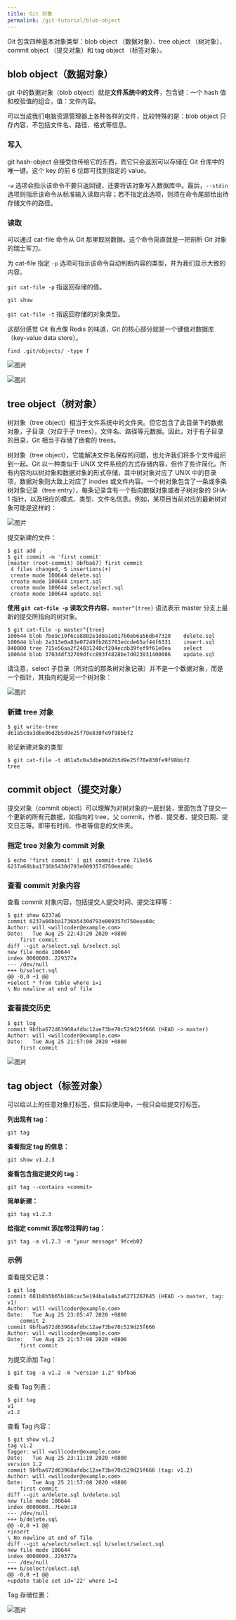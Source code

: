 ```yaml
---
title: Git 对象
permalink: /git-tutorial/blob-object
---
```


Git 包含四种基本对象类型：blob object （数据对象）、tree object （树对象）、commit object （提交对象）和 tag object （标签对象）。

## blob object（数据对象）

git 中的数据对象（blob object）就是**文件系统中的文件**，包含键：一个 hash 值和校验值的组合，值：文件内容。

可以当成我们电脑资源管理器上各种各样的文件，比较特殊的是：blob object 只存内容，不包括文件名、路径、格式等信息。

### 写入

git hash-object 会接受你传给它的东西，而它只会返回可以存储在 Git 仓库中的唯一键。这个 key 的前 6 位即可找到指定的 value。

`-w` 选项会指示该命令不要只返回键，还要将该对象写入数据库中。最后，`--stdin` 选项则指示该命令从标准输入读取内容；若不指定此选项，则须在命令尾部给出待存储文件的路径。

### 读取

可以通过 cat-file 命令从 Git 那里取回数据。这个命令简直就是一把剖析 Git 对象的瑞士军刀。

为 cat-file 指定 `-p` 选项可指示该命令自动判断内容的类型，并为我们显示大致的内容。

`git cat-file -p` 指返回存储的值。

```shell
git show
```

`git cat-file -t` 指返回存储的对象类型。

这部分感觉 Git 有点像 Redis 的味道，Git 的核心部分就是一个键值对数据库（key-value data store）。

```shell
find .git/objects/ -type f
```

![图片](./../../../.vuepress/public/images/qsECqUo3q28KIwRJ.png)

![图片](./../../../.vuepress/public/images/Zopmw5K2cxohB0Lq.png)



## tree object（树对象）

树对象（tree object）相当于文件系统中的文件夹。但它包含了此目录下的数据对象，子目录（对应于子 trees），文件名、路径等元数据。因此，对于有子目录的目录，Git 相当于存储了嵌套的 trees。

树对象（tree object），它能解决文件名保存的问题，也允许我们将多个文件组织到一起。Git 以一种类似于 UNIX 文件系统的方式存储内容，但作了些许简化。所有内容均以树对象和数据对象的形式存储，其中树对象对应了 UNIX 中的目录项，数据对象则大致上对应了 inodes 或文件内容。一个树对象包含了一条或多条树对象记录（tree entry），每条记录含有一个指向数据对象或者子树对象的 SHA-1 指针，以及相应的模式、类型、文件名信息。例如，某项目当前对应的最新树对象可能是这样的：


![图片](./../../../.vuepress/public/images/ZiF5Sph5hLguanmr.png)

提交新建的文件：

```shell
$ git add .
$ git commit -m 'first commit'
[master (root-commit) 9bfba67] first commit
 4 files changed, 5 insertions(+)
 create mode 100644 delete.sql
 create mode 100644 insert.sql
 create mode 100644 select/select.sql
 create mode 100644 update.sql
```

**使用 `git cat-file -p` 读取文件内容**，`master^{tree}` 语法表示 master 分支上最新的提交所指向的树对象。

```shell
$ git cat-file -p master^{tree}
100644 blob 7be9c19f6ca8802e1d8a1e017b0eb6a56db47320    delete.sql
100644 blob 2a313e0a83e07249fb263783edcde65af44f6331    insert.sql
040000 tree 715e56aa2f24831240cf204ecdb39fef9f61e0ea    select
100644 blob 37034df32709dfcc893f4828be7d023931400086    update.sql
```

请注意，select 子目录（所对应的那条树对象记录）并不是一个数据对象，而是一个指针，其指向的是另一个树对象：

![图片](./../../../.vuepress/public/images/g45g7c0sjvHInBV8.png)

### 新建 tree 对象

```shell
$ git write-tree
d61a5c0a3dbe06d2b5d9e25f70e830fe9f98bbf2
```

验证新建对象的类型

```shell
$ git cat-file -t d61a5c0a3dbe06d2b5d9e25f70e830fe9f98bbf2
tree
```



## commit object（提交对象）

提交对象（commit object）可以理解为对树对象的一层封装，里面包含了提交一个更新的所有元数据，如指向的 tree，父 commit，作者、提交者、提交日期、提交日志等。即带有时间、作者等信息的文件夹。

### 指定 tree 对象为 commit 对象

```shell
$ echo 'first commit' | git commit-tree 715e56
6237a66bba1736b5430d793e009357d750eea00c
```

### 查看 commit 对象内容

查看 commit 对象内容，包括提交人提交时间、提交注释等：

```shell
$ git show 6237a6
commit 6237a66bba1736b5430d793e009357d750eea00c
Author: will <willcoder@example.com>
Date:   Tue Aug 25 22:43:20 2020 +0800
    first commit
diff --git a/select.sql b/select.sql
new file mode 100644
index 0000000..229377a
--- /dev/null
+++ b/select.sql
@@ -0,0 +1 @@
+select * from table where 1=1
\ No newline at end of file
```

### 查看提交历史

```shell
$ git log
commit 9bfba672d63968afdbc12ae73be70c529d25f666 (HEAD -> master)
Author: will <willcoder@example.com>
Date:   Tue Aug 25 21:57:08 2020 +0800
    first commit
```

![图片](./../../../.vuepress/public/images/6VvpTFcnSSvZnxmA.png)


## tag object（标签对象）

可以给以上的任意对象打标签，但实际使用中，一般只会给提交打标签。

**列出现有 tag：**

```shell
git tag
```

**查看指定 tag 的信息：**

```shell
git show v1.2.3
```

**查看包含指定提交的 tag：**

```shell
git tag --contains <commit>
```

**简单新建：**

```shell
git tag v1.2.3
```

**给指定 commit 添加带注释的 tag：**

```shell
git tag -a v1.2.3 -m "your message" 9fceb02
```

### 示例

查看提交记录：

```shell
$ git log
commit 681b8b5b65b186cac5e194ba1a8a3a6271267645 (HEAD -> master, tag: v1)
Author: will <willcoder@example.com>
Date:   Tue Aug 25 23:05:47 2020 +0800
    commit 2
commit 9bfba672d63968afdbc12ae73be70c529d25f666
Author: will <willcoder@example.com>
Date:   Tue Aug 25 21:57:08 2020 +0800
    first commit
```

为提交添加 Tag：

```shell
$ git tag -a v1.2 -m "version 1.2" 9bfba6
```

查看 Tag 列表：

```shell
$ git tag
v1
v1.2
```

查看 Tag 内容：

```shell
$ git show v1.2
tag v1.2
Tagger: will <willcoder@example.com>
Date:   Tue Aug 25 23:11:19 2020 +0800
version 1.2
commit 9bfba672d63968afdbc12ae73be70c529d25f666 (tag: v1.2)
Author: will <willcoder@example.com>
Date:   Tue Aug 25 21:57:08 2020 +0800
    first commit
diff --git a/delete.sql b/delete.sql
new file mode 100644
index 0000000..7be9c19
--- /dev/null
+++ b/delete.sql
@@ -0,0 +1 @@
+insert
\ No newline at end of file
diff --git a/select/select.sql b/select/select.sql
new file mode 100644
index 0000000..229377a
--- /dev/null
+++ b/select/select.sql
@@ -0,0 +1 @@
+update table set id='22' where 1=1
```

Tag 存储位置：

![图片](./../../../.vuepress/public/images/muXdmBdgRZlIpPtt.png)

